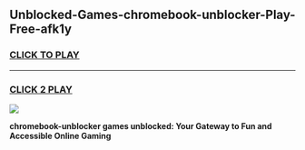 
## Unblocked-Games-chromebook-unblocker-Play-Free-afk1y
<h3>
<a href="https://premium76.site?title=chromebook-unblocker&ref=20M">CLICK TO PLAY</a></h3>
<hr>

<h3>
<a href="https://premium76.site?title=chromebook-unblocker&ref=20M">CLICK 2 PLAY</a>
  
</h3>

<a href="https://premium76.site?title=chromebook-unblocker&ref=19M"><img src="https://clearcache.store/games.png"></a>


**chromebook-unblocker games unblocked: Your Gateway to Fun and Accessible Online Gaming**
